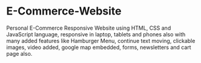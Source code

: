 # E-Commerce-Website
Personal E-Commerce Responsive Website using HTML, CSS and JavaScript language, responsive in laptop, tablets and phones also with many added features like Hamburger Menu, continue text moving, clickable images, video added, google map embedded, forms, newsletters and cart page also. 
